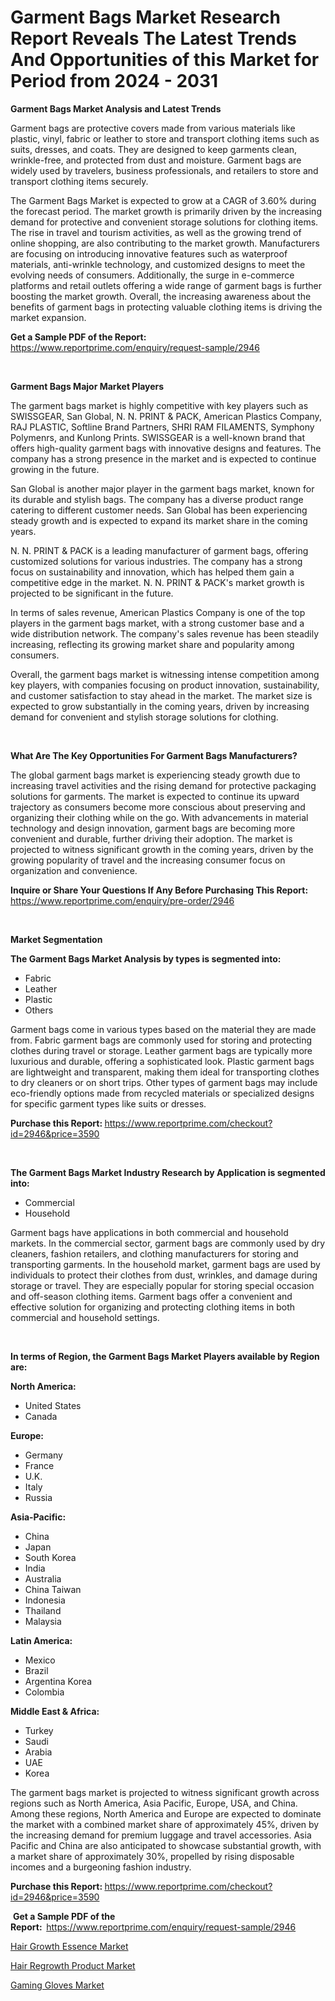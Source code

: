 <p><h1>Garment Bags Market Research Report Reveals The Latest Trends And Opportunities of this Market for Period from 2024 - 2031</h1></p><p><strong>Garment Bags Market Analysis and Latest Trends</strong></p>
<p><p>Garment bags are protective covers made from various materials like plastic, vinyl, fabric or leather to store and transport clothing items such as suits, dresses, and coats. They are designed to keep garments clean, wrinkle-free, and protected from dust and moisture. Garment bags are widely used by travelers, business professionals, and retailers to store and transport clothing items securely.</p><p>The Garment Bags Market is expected to grow at a CAGR of 3.60% during the forecast period. The market growth is primarily driven by the increasing demand for protective and convenient storage solutions for clothing items. The rise in travel and tourism activities, as well as the growing trend of online shopping, are also contributing to the market growth. Manufacturers are focusing on introducing innovative features such as waterproof materials, anti-wrinkle technology, and customized designs to meet the evolving needs of consumers. Additionally, the surge in e-commerce platforms and retail outlets offering a wide range of garment bags is further boosting the market growth. Overall, the increasing awareness about the benefits of garment bags in protecting valuable clothing items is driving the market expansion.</p></p>
<p><strong>Get a Sample PDF of the Report:&nbsp;</strong> <a href="https://www.reportprime.com/enquiry/request-sample/2946">https://www.reportprime.com/enquiry/request-sample/2946</a></p>
<p>&nbsp;</p>
<p><strong>Garment Bags Major Market Players</strong></p>
<p><p>The garment bags market is highly competitive with key players such as SWISSGEAR, San Global, N. N. PRINT & PACK, American Plastics Company, RAJ PLASTIC, Softline Brand Partners, SHRI RAM FILAMENTS, Symphony Polymenrs, and Kunlong Prints. SWISSGEAR is a well-known brand that offers high-quality garment bags with innovative designs and features. The company has a strong presence in the market and is expected to continue growing in the future.</p><p>San Global is another major player in the garment bags market, known for its durable and stylish bags. The company has a diverse product range catering to different customer needs. San Global has been experiencing steady growth and is expected to expand its market share in the coming years.</p><p>N. N. PRINT & PACK is a leading manufacturer of garment bags, offering customized solutions for various industries. The company has a strong focus on sustainability and innovation, which has helped them gain a competitive edge in the market. N. N. PRINT & PACK's market growth is projected to be significant in the future.</p><p>In terms of sales revenue, American Plastics Company is one of the top players in the garment bags market, with a strong customer base and a wide distribution network. The company's sales revenue has been steadily increasing, reflecting its growing market share and popularity among consumers.</p><p>Overall, the garment bags market is witnessing intense competition among key players, with companies focusing on product innovation, sustainability, and customer satisfaction to stay ahead in the market. The market size is expected to grow substantially in the coming years, driven by increasing demand for convenient and stylish storage solutions for clothing.</p></p>
<p>&nbsp;</p>
<p><strong>What Are The Key Opportunities For Garment Bags Manufacturers?</strong></p>
<p><p>The global garment bags market is experiencing steady growth due to increasing travel activities and the rising demand for protective packaging solutions for garments. The market is expected to continue its upward trajectory as consumers become more conscious about preserving and organizing their clothing while on the go. With advancements in material technology and design innovation, garment bags are becoming more convenient and durable, further driving their adoption. The market is projected to witness significant growth in the coming years, driven by the growing popularity of travel and the increasing consumer focus on organization and convenience.</p></p>
<p><strong>Inquire or Share Your Questions If Any Before Purchasing This Report:</strong> <a href="https://www.reportprime.com/enquiry/pre-order/2946">https://www.reportprime.com/enquiry/pre-order/2946</a></p>
<p>&nbsp;</p>
<p><strong>Market Segmentation</strong></p>
<p><strong>The Garment Bags Market Analysis by types is segmented into:</strong></p>
<p><ul><li>Fabric</li><li>Leather</li><li>Plastic</li><li>Others</li></ul></p>
<p><p>Garment bags come in various types based on the material they are made from. Fabric garment bags are commonly used for storing and protecting clothes during travel or storage. Leather garment bags are typically more luxurious and durable, offering a sophisticated look. Plastic garment bags are lightweight and transparent, making them ideal for transporting clothes to dry cleaners or on short trips. Other types of garment bags may include eco-friendly options made from recycled materials or specialized designs for specific garment types like suits or dresses.</p></p>
<p><strong>Purchase this Report:&nbsp;</strong><a href="https://www.reportprime.com/checkout?id=2946&price=3590">https://www.reportprime.com/checkout?id=2946&price=3590</a></p>
<p>&nbsp;</p>
<p><strong>The Garment Bags Market Industry Research by Application is segmented into:</strong></p>
<p><ul><li>Commercial</li><li>Household</li></ul></p>
<p><p>Garment bags have applications in both commercial and household markets. In the commercial sector, garment bags are commonly used by dry cleaners, fashion retailers, and clothing manufacturers for storing and transporting garments. In the household market, garment bags are used by individuals to protect their clothes from dust, wrinkles, and damage during storage or travel. They are especially popular for storing special occasion and off-season clothing items. Garment bags offer a convenient and effective solution for organizing and protecting clothing items in both commercial and household settings.</p></p>
<p>&nbsp;</p>
<p><strong>In terms of Region, the Garment Bags Market Players available by Region are:</strong></p>
<p>
    <p> <strong> North America: </strong>
        <ul>
            <li>United States</li>
            <li>Canada</li>
        </ul>
        </p> 
    <p> <strong> Europe: </strong>
        <ul>
            <li>Germany</li>
            <li>France</li>
            <li>U.K.</li>
            <li>Italy</li>
            <li>Russia</li>
        </ul>
        </p> 
    <p> <strong> Asia-Pacific: </strong>
        <ul>
            <li>China</li>
            <li>Japan</li>
            <li>South Korea</li>
            <li>India</li>
            <li>Australia</li>
            <li>China Taiwan</li>
            <li>Indonesia</li>
            <li>Thailand</li>
            <li>Malaysia</li>
        </ul>
        </p> 
    <p> <strong> Latin America: </strong>
        <ul>
            <li>Mexico</li>
            <li>Brazil</li>
            <li>Argentina Korea</li>
            <li>Colombia</li>
        </ul>
        </p> 
    <p> <strong> Middle East & Africa: </strong>
        <ul>
            <li>Turkey</li>
            <li>Saudi</li>
            <li>Arabia</li>
            <li>UAE</li>
            <li>Korea</li>
        </ul>
    </p>
    </p>
<p><p>The garment bags market is projected to witness significant growth across regions such as North America, Asia Pacific, Europe, USA, and China. Among these regions, North America and Europe are expected to dominate the market with a combined market share of approximately 45%, driven by the increasing demand for premium luggage and travel accessories. Asia Pacific and China are also anticipated to showcase substantial growth, with a market share of approximately 30%, propelled by rising disposable incomes and a burgeoning fashion industry.</p></p>
<p><strong>Purchase this Report: </strong><a href="https://www.reportprime.com/checkout?id=2946&price=3590">https://www.reportprime.com/checkout?id=2946&price=3590</a></p>
<p>&nbsp;<strong>Get a Sample PDF of the Report:&nbsp;&nbsp;</strong><a href="https://www.reportprime.com/enquiry/request-sample/2946">https://www.reportprime.com/enquiry/request-sample/2946</a></p>
<p><strong></strong></p>
<p><p><a href="https://github.com/gdfhhhj/Market-Research-Report-List-3/blob/main/hair-growth-essence-market.md">Hair Growth Essence Market</a></p><p><a href="https://github.com/julyju69/Market-Research-Report-List-2/blob/main/hair-regrowth-product-market.md">Hair Regrowth Product Market</a></p><p><a href="https://github.com/RichRobinson5/Market-Research-Report-List-4/blob/main/gaming-gloves-market.md">Gaming Gloves Market</a></p></p>